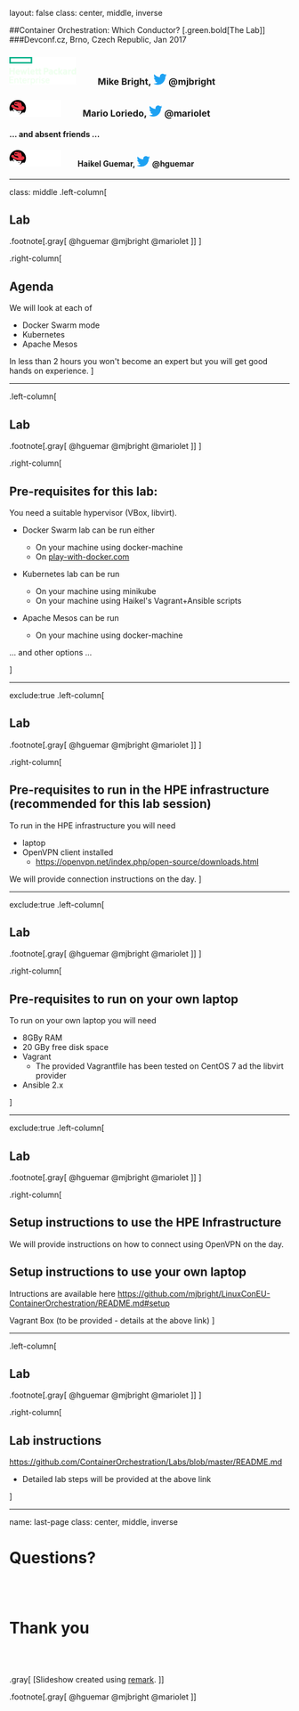 layout: false
class: center, middle, inverse

##Container Orchestration: Which Conductor?
[.green.bold[The Lab]]
###Devconf.cz, Brno, Czech Republic, Jan 2017
<h3> <img width=120 src="images/Hewlett_Packard_Enterprise_whiteText_logo.svg" /> &nbsp;&nbsp; &nbsp;&nbsp; &nbsp;&nbsp; Mike Bright, <img src="images/Twitter_Bird.svg" width=24 /> @mjbright </h3>
<h3> <img width=93 height=30 src="images/RedHat_whiteText_logo.svg" /> &nbsp;&nbsp; &nbsp;&nbsp; &nbsp;&nbsp; Mario Loriedo, <img src="images/Twitter_Bird.svg" width=24 /> @mariolet </h3>
<h4>... and absent friends ...</h4>
<h4> <img width=93 height=30 src="images/RedHat_whiteText_logo.svg" /> &nbsp;&nbsp;&nbsp;&nbsp;  &nbsp;&nbsp; Haikel Guemar, <img src="images/Twitter_Bird.svg" width=24 /> @hguemar </h4>


---
class: middle
.left-column[
## Lab
.footnote[.gray[ @hguemar @mjbright @mariolet ]]
]

.right-column[
## Agenda
We will look at each of
- Docker Swarm mode
- Kubernetes
- Apache Mesos

In less than 2 hours you won't become an expert but you will get good hands on experience.
]

---
.left-column[
## Lab
.footnote[.gray[ @hguemar @mjbright @mariolet ]]
]

.right-column[
## Pre-requisites for this lab:

You need a suitable hypervisor (VBox, libvirt).

- Docker Swarm lab can be run either
  - On your machine using docker-machine
  - On <a href="http://play-with-docker.com/"> play-with-docker.com </a>

- Kubernetes lab can be run
  - On your machine using minikube
  - On your machine using Haikel's Vagrant+Ansible scripts

- Apache Mesos can be run
  - On your machine using docker-machine

... and other options ...

]

---
exclude:true
.left-column[
## Lab
.footnote[.gray[ @hguemar @mjbright @mariolet ]]
]

.right-column[
## Pre-requisites to run in the HPE infrastructure (recommended for this lab session)

To run in the HPE infrastructure you will need
- laptop
- OpenVPN client installed
    - https://openvpn.net/index.php/open-source/downloads.html

We will provide connection instructions on the day.
]

---
exclude:true
.left-column[
## Lab
.footnote[.gray[ @hguemar @mjbright @mariolet ]]
]

.right-column[
## Pre-requisites to run on your own laptop

To run on your own laptop you will need
- 8GBy RAM
- 20 GBy free disk space
- Vagrant
    - The provided Vagrantfile has been tested on CentOS 7 ad the libvirt provider
- Ansible 2.x

]

---
exclude:true
.left-column[
## Lab
.footnote[.gray[ @hguemar @mjbright @mariolet ]]
]

.right-column[
## Setup instructions to use the HPE Infrastructure
We will provide instructions on how to connect using OpenVPN on the day.

## Setup instructions to use your own laptop
Intructions are available here
https://github.com/mjbright/LinuxConEU-ContainerOrchestration/README.md#setup

Vagrant Box (to be provided - details at the above link)
]

---
.left-column[
## Lab
.footnote[.gray[ @hguemar @mjbright @mariolet ]]
]

.right-column[
## Lab instructions
https://github.com/ContainerOrchestration/Labs/blob/master/README.md

- Detailed lab steps will be provided at the above link

]

---
name: last-page
class: center, middle, inverse

# Questions?
<br/> <br/>

# Thank you
<br/> <br/>

<!--
<h3> <img width=120 src="images/Hewlett_Packard_Enterprise_whiteText_logo.svg" /> &nbsp;&nbsp; &nbsp;&nbsp; &nbsp;&nbsp; thanks to HPE for lending their infrastructure @HPE </h3>
<br/> <br/>
-->


.gray[ [Slideshow created using [remark](http://github.com/gnab/remark). ]]

.footnote[.gray[ @hguemar @mjbright @mariolet ]]

